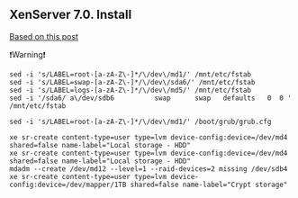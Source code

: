 ## XenServer 7.0. Install

[Based on this post](https://discussions.citrix.com/topic/378478-xenserver-7-raid1-mdadm-after-install-running-system/)

❗️Warning❗️

```shell
sed -i 's/LABEL=root-[a-zA-Z\-]*/\/dev\/md1/' /mnt/etc/fstab
sed -i 's/LABEL=swap-[a-zA-Z\-]*/\/dev\/sda6/' /mnt/etc/fstab
sed -i 's/LABEL=logs-[a-zA-Z\-]*/\/dev\/md5/' /mnt/etc/fstab
sed -i '/sda6/ a\/dev/sdb6          swap      swap   defaults   0  0 ' /mnt/etc/fstab

sed -i 's/LABEL=root-[a-zA-Z\-]*/\/dev\/md1/' /boot/grub/grub.cfg

xe sr-create content-type=user type=lvm device-config:device=/dev/md4 shared=false name-label="Local storage - HDD"
xe sr-create content-type=user type=lvm device-config:device=/dev/md4 shared=false name-label="Local storage - HDD"
mdadm --create /dev/md12 --level=1 --raid-devices=2 missing /dev/sdb4
xe sr-create content-type=user type=lvm device-config:device=/dev/mapper/1TB shared=false name-label="Crypt storage"
```
